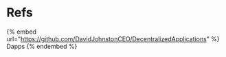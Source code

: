 # Refs

{% embed url="https://github.com/DavidJohnstonCEO/DecentralizedApplications" %}
Dapps
{% endembed %}

